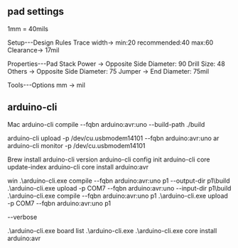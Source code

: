 ## pad settings

1mm = 40mils

Setup---Design Rules
    Trace width-> min:20 recommended:40 max:60 
    Clearance-> 17mil

Properties---Pad Stack
    Power -> Opposite Side Diameter: 90 Drill Size: 48  
    Others -> Opposite Side Diameter: 75 
    Jumper -> End Diameter: 75mil
    
Tools---Options mm -> mil

## arduino-cli

Mac
arduino-cli compile
--fqbn arduino:avr:uno
--build-path ./build

arduino-cli upload -p /dev/cu.usbmodem14101 --fqbn arduino:avr:uno ar
arduino-cli monitor -p /dev/cu.usbmodem14101

Brew install
arduino-cli version
arduino-cli config init
arduino-cli core update-index
arduino-cli core install arduino:avr

win
.\arduino-cli.exe compile --fqbn arduino:avr:uno p1 --output-dir p1\build
.\arduino-cli.exe upload -p COM7 --fqbn arduino:avr:uno --input-dir p1\build
.\arduino-cli.exe compile --fqbn arduino:avr:uno p1
.\arduino-cli.exe upload -p COM7 --fqbn arduino:avr:uno p1

--verbose

.\arduino-cli.exe board list
.\arduino-cli.exe
.\arduino-cli.exe core install arduino:avr
